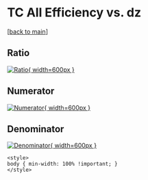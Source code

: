 # TC All Efficiency vs. dz

[[back to main](./)]



## Ratio

[![Ratio](../mtv/var/TC_0_eff_stack_dz.png){ width=600px }](../mtv/var/TC_0_eff_stack_dz.pdf)

## Numerator

[![Numerator](../mtv/num/TC_0_eff_stack_dz_num.png){ width=600px }](../mtv/num/TC_0_eff_stack_dz_num.pdf)

## Denominator

[![Denominator](../mtv/den/TC_0_eff_stack_dz_den.png){ width=600px }](../mtv/den/TC_0_eff_stack_dz_den.pdf)


``` {=html}
<style>
body { min-width: 100% !important; }
</style>
```
